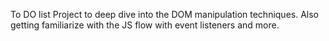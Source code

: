 To DO list Project to deep dive into the DOM manipulation techniques. Also getting familiarize with the JS flow with event listeners and more.
